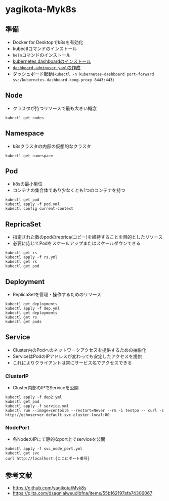 # yagikota-Myk8s

## 準備
- Docker for Desktopでk8sを有効化
- kubectlコマンドのインストール
- `helm`コマンドのインストール
- [kubernetes dashboardのインストール](https://github.com/kubernetes/dashboard)
- [`dashboard-adminuser.yaml`の作成](https://github.com/kubernetes/dashboard/blob/master/docs/user/access-control/creating-sample-user.md)
- ダッシュボード起動(`kubectl -n kubernetes-dashboard port-forward svc/kubernetes-dashboard-kong-proxy 8443:443`)

## Node
- クラスタが持つリソースで最も大きい概念
```
kubectl get nodes
```
## Namespace
- k8sクラスタの内部の仮想的なクラスタ
```
kubectl get namespace
```

## Pod
- k8sの最小単位
- コンテナの集合体であり少なくとも1つのコンテナを持つ
```
kubectl get pod
kubectl apply -f pod.yml
kubectl config current-context
```

## RepricaSet
- 指定された数のpodのreprica(コピー)を維持することを目的としたリソース
- 必要に応じてPodをスケールアップまたはスケールダウンできる
```
kubectl get rs
kubectl apply -f rs.yml
kubectl get rs
kubectl get pod
```

## Deployment
- ReplicaSetを管理・操作するためのリソース
```
kubectl get deployments
kubectl apply -f dep.yml
kubectl get deployments
kubectl get rs
kubectl get pods
```

## Service
- Cluster内のPodへのネットワークアクセスを提供するための抽象化
- ServiceはPodのIPアドレスが変わっても安定したアクセスを提供
- これによりクライアントは常にサービス名でアクセスできる
### ClusterIP
- Cluster内部のIPでServiceを公開
```
kubectl apply -f dep2.yml
kubectl get pod
kubectl apply -f service.yml
kubectl run --image=centos:6 --restart=Never --rm -i testpo -- curl -s http://echoserver.default.svc.cluster.local:80
```
### NodePort
- 各NodeのIPにて静的なport上でserviceを公開
```
kubectl apply -f svc_node_port.yml
kubectl get svc
curl http://localhost:{ここにポート番号}
```

## 参考文献
- https://github.com/yagikota/Myk8s
- https://qiita.com/dsagnlaiweudlbfna/items/55b162197afa74306067